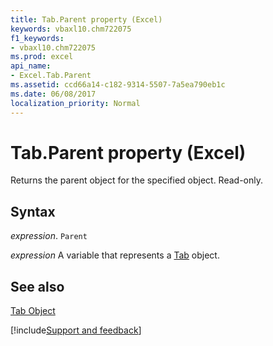 ```yaml
---
title: Tab.Parent property (Excel)
keywords: vbaxl10.chm722075
f1_keywords:
- vbaxl10.chm722075
ms.prod: excel
api_name:
- Excel.Tab.Parent
ms.assetid: ccd66a14-c182-9314-5507-7a5ea790eb1c
ms.date: 06/08/2017
localization_priority: Normal
---
```



# Tab.Parent property (Excel)

Returns the parent object for the specified object. Read-only.


## Syntax

_expression_. `Parent`

_expression_ A variable that represents a [Tab](./Excel.Tab.md) object.


## See also


[Tab Object](Excel.Tab.md)

[!include[Support and feedback](~/includes/feedback-boilerplate.md)]